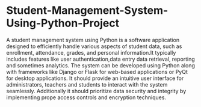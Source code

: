 # Student-Management-System-Using-Python-Project
A student management system using Python is a software application designed to efficiently handle various aspects of student data, such as enrollment, attendance, grades, and personal information.It typically includes features like user authentication,data entry data retrieval, reporting and sometimes analytics. The system can be developed using Python along with frameworks like Django or Flask for web-based applications or PyQt for desktop applications. It should provide an intuitive user interface for administrators, teachers and students to interact with the system seamlessly. Additionally it should prioritize data security and integrity by implementing prope access controls and encryption techniques.

